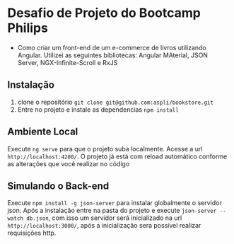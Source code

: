 # Desafio de Projeto do Bootcamp Philips 
- Como criar um front-end de um e-commerce de livros utilizando Angular.
Utilizei as seguintes bibliotecas: Angular MAterial, JSON Server, NGX-Infinite-Scroll e RxJS

## Instalação

1. clone o repositório `git clone git@github.com:aspli/bookstore.git`
2. Entre no projeto e instale as dependencias `npm install`

## Ambiente Local

Execute `ng serve` para que o projeto suba localmente. Acesse a url `http://localhost:4200/`. O projeto já está com reload automático conforme as alterações que você realizar no código

## Simulando o Back-end

Execute `npm install -g json-server` para instalar globalmente o servidor json. Após a instalação entre na pasta do projeto e execute `json-server --watch db.json`, com isso um servidor será inicializado na url `http://localhost:3000/`, após a inicialização sera possível realizar requisições http.



